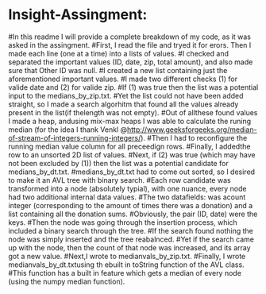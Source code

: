 # Insight-Assingment:
#In this readme I will provide a complete breakdown of my code, as it was asked in the assingment. 
#First, I read the file and tryed it for erors. Then I made each line (one at a time) into a lists of values.
#I checked and separated the important values (ID, date, zip, total amount), and also made sure that Other ID was null.
#I created a new list containing just the aforementioned important values.
#I made two different checks (1) for valide date and (2) for valide zip.
#If (1) was true then the list was a potential input to the medians_by_zip.txt.
#Yet the list could not have been added straight, so I made a search algorhitm that found all the values already present in the list(if thelength was not empty).
#Out of allthese found values I made a heap, andusing mix-max heaps I was able to calculate the runing median (for the idea I thank Venkl @http://www.geeksforgeeks.org/median-of-stream-of-integers-running-integers/).
#Then I had to reconfigure the running median value column for all preceedign rows.
#Finally, I addedthe row to an unsorted 2D list of values.
#Next, if (2) was true (which may have not been excluded by (1)) then the list was a potential candidate for medians_by_dt.txt.
#medians_by_dt.txt had to come out sorted, so I desired to make it an AVL tree with binary search.
#Each row candidate was transformed into a node (absolutely typial), with one nuance, every node had two additional internal data values.
#The two datafields: was acount integer (corresponding to the amount of times there was a donation) and a list containing all the donation sums.
#Obviously, the pair (ID, date) were the keys.
#Then the node was going through the insertion process, which included a binary search through the tree. 
#If the search found nothing the node was simply inserted and the tree reabalnced.
#Yet if the search came up with the node, then the count of that node was increased, and its array got a new value.
#Next,I wrote to medianvals_by_zip.txt.
#Finally, I wrote medianvals_by_dt.txtusing th ebuilt in toString function of the AVL class. 
#This function has a built in feature which gets a median of every node (using the numpy median function).
